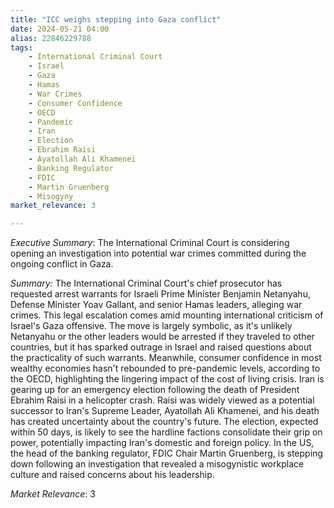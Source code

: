 ```yaml
---
title: "ICC weighs stepping into Gaza conflict"
date: 2024-05-21 04:00
alias: 22846229788
tags:
    - International Criminal Court
    - Israel
    - Gaza
    - Hamas
    - War Crimes
    - Consumer Confidence
    - OECD
    - Pandemic
    - Iran
    - Election
    - Ebrahim Raisi
    - Ayatollah Ali Khamenei
    - Banking Regulator
    - FDIC
    - Martin Gruenberg
    - Misogyny
market_relevance: 3

---
```

*Executive Summary*: The International Criminal Court is considering opening an investigation into potential war crimes committed during the ongoing conflict in Gaza.


*Summary:*
The International Criminal Court's chief prosecutor has requested arrest warrants for Israeli Prime Minister Benjamin Netanyahu, Defense Minister Yoav Gallant, and senior Hamas leaders, alleging war crimes. This legal escalation comes amid mounting international criticism of Israel's Gaza offensive. The move is largely symbolic, as it's unlikely Netanyahu or the other leaders would be arrested if they traveled to other countries, but it has sparked outrage in Israel and raised questions about the practicality of such warrants. Meanwhile, consumer confidence in most wealthy economies hasn't rebounded to pre-pandemic levels, according to the OECD, highlighting the lingering impact of the cost of living crisis.  Iran is gearing up for an emergency election following the death of President Ebrahim Raisi in a helicopter crash. Raisi was widely viewed as a potential successor to Iran's Supreme Leader, Ayatollah Ali Khamenei, and his death has created uncertainty about the country's future. The election, expected within 50 days, is likely to see the hardline factions consolidate their grip on power, potentially impacting Iran's domestic and foreign policy. In the US, the head of the banking regulator, FDIC Chair Martin Gruenberg, is stepping down following an investigation that revealed a misogynistic workplace culture and raised concerns about his leadership.



*Market Relevance*: 3
  